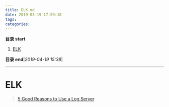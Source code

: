 ```yaml
---
title: ELK.md
date: 2019-03-19 17:59:18
tags: 
categories: 
---
```


**目录 start**
 
1. [ELK](#elk)

**目录 end**|_2019-04-19 15:38_|
****************************************
# ELK

> [5 Good Reasons to Use a Log Server ](https://reflectoring.io/log-server/)
